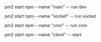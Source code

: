 pm2 start npm --name "main" -- run dev

pm2 start npm --name "socket" -- run socket

pm2 start npm --name "cron" -- run cron

pm2 start npm --name "client" -- start

